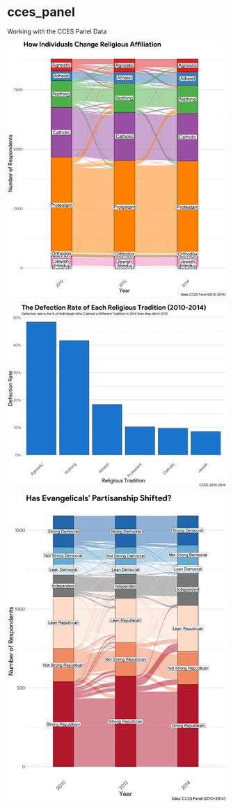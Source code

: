 # cces_panel
Working with the CCES Panel Data

![alt text](https://raw.githubusercontent.com/ryanburge/cces_panel/master/alluvials/3bar_flow_large.png)

![alt text](https://raw.githubusercontent.com/ryanburge/cces_panel/master/alluvials/defection_rate_religs.png)

![alt text](https://raw.githubusercontent.com/ryanburge/cces_panel/master/alluvials/evangelical_pid_shifts_3bars.png)




